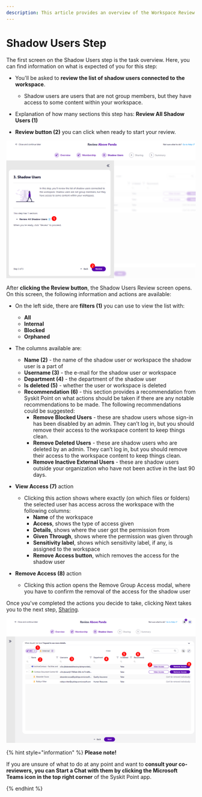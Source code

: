 ```yaml
---
description: This article provides an overview of the Workspace Review Wizard Shadow Users step from a workspace owner's perspective.
---
```


# Shadow Users Step

The first screen on the Shadow Users step is the task overview. Here, you can find information on what is expected of you for this step:

* You'll be asked to **review the list of shadow users connected to the workspace**. 
  * Shadow users are users that are not group members, but they have access to some content within your workspace. 

* Explanation of how many sections this step has: **Review All Shadow Users (1)**

* **Review button (2)** you can click when ready to start your review.

![Workspace Review - Shadow Users Step - Overview](../../.gitbook/assets/workspace-review-shadow-users-step-overview.png)

After **clicking the Review button**, the Shadow Users Review screen opens. On this screen, the following information and actions are available:

* On the left side, there are **filters (1)** you can use to view the list with:
  * **All**
  * **Internal** 
  * **Blocked**
  * **Orphaned**

* The columns available are: 
  * **Name (2)** - the name of the shadow user or workspace the shadow user is a part of
  * **Username (3)** - the e-mail for the shadow user or workspace
  * **Department (4)** - the department of the shadow user
  * **Is deleted (5)** - whether the user or workspace is deleted
  * **Recommendation (6)** - this section provides a recommendation from Syskit Point on what actions should be taken if there are any notable recommendations to be made. The following recommendations could be suggested:
    * **Remove Blocked Users** - these are shadow users whose sign-in has been disabled by an admin. They can’t log in, but you should remove their access to the workspace content to keep things clean. 
    * **Remove Deleted Users** - these are shadow users who are deleted by an admin. They can’t log in, but you should remove their access to the workspace content to keep things clean. 
    * **Remove Inactive External Users** - these are shadow users outside your organization who have not been active in the last 90 days. 
* **View Access (7)** action
  * Clicking this action shows where exactly (on which files or folders) the selected user has access across the workspace with the following columns:
    * **Name** of the workspace
    * **Access**, shows the type of access given
    * **Details**, shows where the user got the permission from
    * **Given Through**, shows where the permission was given through
    * **Sensitivity label**, shows which sensitivity label, if any, is assigned to the workspace
    * **Remove Access button**, which removes the access for the shadow user
* **Remove Access (8)** action
  * Clicking this action opens the Remove Group Access modal, where you have to confirm the removal of the access for the shadow user

Once you've completed the actions you decide to take, clicking Next takes you to the next step, [Sharing](sharing-step.md).

![Workspace Review - Shadow Users Step](../../.gitbook/assets/workspace-review-shadow-users-step.png)

{% hint style="information" %}
**Please note!** 

If you are unsure of what to do at any point and want to **consult your co-reviewers, you can Start a Chat with them by clicking the Microsoft Teams icon in the top right corner** of the Syskit Point app. 

{% endhint %}